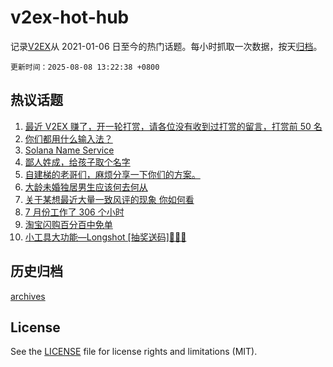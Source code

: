 # v2ex-hot-hub

 记录[V2EX](https://www.v2ex.com/)从 2021-01-06 日至今的热门话题。每小时抓取一次数据，按天[归档](archives)。

`更新时间：2025-08-08 13:22:38 +0800`

## 热议话题

1. [最近 V2EX 赚了，开一轮打赏，请各位没有收到过打赏的留言，打赏前 50 名](https://www.v2ex.com/t/1150819)
1. [你们都用什么输入法？](https://www.v2ex.com/t/1150874)
1. [Solana Name Service](https://www.v2ex.com/t/1150717)
1. [鄙人姓成，给孩子取个名字](https://www.v2ex.com/t/1150785)
1. [自建梯的老哥们，麻烦分享一下你们的方案。](https://www.v2ex.com/t/1150876)
1. [大龄未婚独居男生应该何去何从](https://www.v2ex.com/t/1150743)
1. [关于某想最近大量一致风评的现象 你如何看](https://www.v2ex.com/t/1150891)
1. [7 月份工作了 306 个小时](https://www.v2ex.com/t/1150703)
1. [淘宝闪购百分百中免单](https://www.v2ex.com/t/1150658)
1. [小工具大功能—Longshot [抽奖送码]🎉🎉🎉](https://www.v2ex.com/t/1150879)

## 历史归档

[archives](archives)

## License

See the [LICENSE](LICENSE) file for license rights and limitations (MIT).
